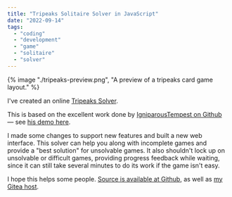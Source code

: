 ```yaml
---
title: "Tripeaks Solitaire Solver in JavaScript"
date: "2022-09-14"
tags: 
  - "coding"
  - "development"
  - "game"
  - "solitaire"
  - "solver"
---
```


{% image "./tripeaks-preview.png", "A preview of a tripeaks card game layout." %}


I've created an online [Tripeaks Solver](https://tripeaks.73k.us/).

This is based on the excellent work done by [IgniparousTempest on Github](https://github.com/IgniparousTempest/javascript-tri-peaks-solitaire-solver) — see [his demo here](https://igniparoustempest.github.io/tri-peaks-solitaire-solver/).

I made some changes to support new features and built a new web interface. This solver can help you along with incomplete games and provide a "best solution" for unsolvable games. It also shouldn't lock up on unsolvable or difficult games, providing progress feedback while waiting, since it can still take several minutes to do its work if the game isn't easy.

I hope this helps some people. [Source is available at Github](https://github.com/apiontek/tripeaks-solitaire-solver-js-73k), as well as [my Gitea host](https://git.73k.us/adam/tripeaks-solitaire-solver-js-73k).
